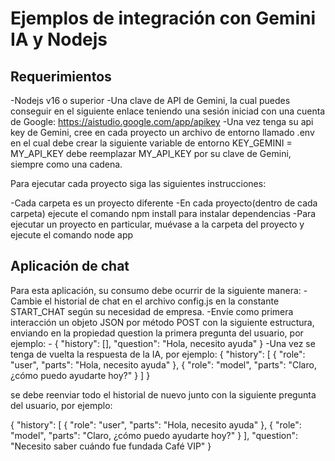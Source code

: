 # Ejemplos de integración con Gemini IA y Nodejs

## Requerimientos

-Nodejs v16 o superior
-Una clave de API de Gemini, la cual puedes conseguir en el siguiente enlace teniendo una sesión iniciad con una cuenta de Google: https://aistudio.google.com/app/apikey
-Una vez tenga su api key de Gemini, cree en cada proyecto un archivo de entorno llamado .env en el cual debe crear la siguiente variable de entorno KEY_GEMINI = MY_API_KEY debe reemplazar MY_API_KEY por su clave de Gemini, siempre como una cadena.

Para ejecutar cada proyecto siga las siguientes instrucciones:

-Cada carpeta es un proyecto diferente
-En cada proyecto(dentro de cada carpeta) ejecute el comando npm install para instalar dependencias
-Para ejecutar un proyecto en particular, muévase a la carpeta del proyecto y ejecute el comando node app

## Aplicación de chat

Para esta aplicación, su consumo debe ocurrir de la siguiente manera:
-Cambie el historial de chat en el archivo config.js en la constante START_CHAT según su necesidad de empresa.
-Envíe como primera interacción un objeto JSON por método POST con la siguiente estructura, enviando en la propiedad question la primera pregunta del usuario, por ejemplo:
    - {
	"history": [],
	"question": "Hola, necesito ayuda"
    }
-Una vez se tenga de vuelta la respuesta de la IA, por ejemplo:
{
	"history": [
		{
			"role": "user",
			"parts": "Hola, necesito ayuda"
		},
		{
			"role": "model",
			"parts": "Claro, ¿cómo puedo ayudarte hoy?"
		}
	]
}

se debe reenviar todo el historial de nuevo junto con la siguiente pregunta del usuario, por ejemplo:

{
	"history": [
		{
			"role": "user",
			"parts": "Hola, necesito ayuda"
		},
		{
			"role": "model",
			"parts": "Claro, ¿cómo puedo ayudarte hoy?"
		}
	],
	"question": "Necesito saber cuándo fue fundada Café VIP"
}